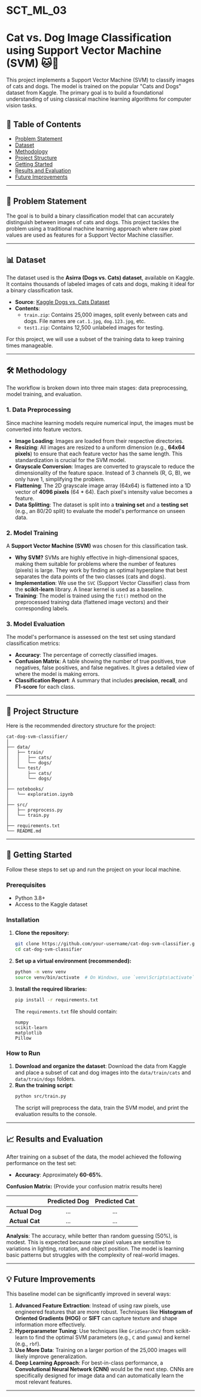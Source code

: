 # SCT_ML_03

# Cat vs. Dog Image Classification using Support Vector Machine (SVM) 🐱🐶

This project implements a Support Vector Machine (SVM) to classify images of cats and dogs. The model is trained on the popular "Cats and Dogs" dataset from Kaggle. The primary goal is to build a foundational understanding of using classical machine learning algorithms for computer vision tasks.

## 📜 Table of Contents

  * [Problem Statement](https://www.google.com/search?q=%23-problem-statement)
  * [Dataset](https://www.google.com/search?q=%23-dataset)
  * [Methodology](https://www.google.com/search?q=%23-methodology)
  * [Project Structure](https://www.google.com/search?q=%23-project-structure)
  * [Getting Started](https://www.google.com/search?q=%23-getting-started)
  * [Results and Evaluation](https://www.google.com/search?q=%23-results-and-evaluation)
  * [Future Improvements](https://www.google.com/search?q=%23-future-improvements)

-----

## 🎯 Problem Statement

The goal is to build a binary classification model that can accurately distinguish between images of cats and dogs. This project tackles the problem using a traditional machine learning approach where raw pixel values are used as features for a Support Vector Machine classifier.

-----

## 📊 Dataset

The dataset used is the **Asirra (Dogs vs. Cats) dataset**, available on Kaggle. It contains thousands of labeled images of cats and dogs, making it ideal for a binary classification task.

  * **Source**: [Kaggle Dogs vs. Cats Dataset](https://www.kaggle.com/c/dogs-vs-cats/data)
  * **Contents**:
      * `train.zip`: Contains 25,000 images, split evenly between cats and dogs. File names are `cat.1.jpg`, `dog.123.jpg`, etc.
      * `test1.zip`: Contains 12,500 unlabeled images for testing.

For this project, we will use a subset of the training data to keep training times manageable.

-----

## 🛠️ Methodology

The workflow is broken down into three main stages: data preprocessing, model training, and evaluation.

### 1\. Data Preprocessing

Since machine learning models require numerical input, the images must be converted into feature vectors.

  * **Image Loading**: Images are loaded from their respective directories.
  * **Resizing**: All images are resized to a uniform dimension (e.g., **64x64 pixels**) to ensure that each feature vector has the same length. This standardization is crucial for the SVM model.
  * **Grayscale Conversion**: Images are converted to grayscale to reduce the dimensionality of the feature space. Instead of 3 channels (R, G, B), we only have 1, simplifying the problem.
  * **Flattening**: The 2D grayscale image array (64x64) is flattened into a 1D vector of **4096 pixels** (64 \* 64). Each pixel's intensity value becomes a feature.
  * **Data Splitting**: The dataset is split into a **training set** and a **testing set** (e.g., an 80/20 split) to evaluate the model's performance on unseen data.

### 2\. Model Training

A **Support Vector Machine (SVM)** was chosen for this classification task.

  * **Why SVM?** SVMs are highly effective in high-dimensional spaces, making them suitable for problems where the number of features (pixels) is large. They work by finding an optimal hyperplane that best separates the data points of the two classes (cats and dogs).
  * **Implementation**: We use the `SVC` (Support Vector Classifier) class from the **scikit-learn** library. A linear kernel is used as a baseline.
  * **Training**: The model is trained using the `fit()` method on the preprocessed training data (flattened image vectors) and their corresponding labels.

### 3\. Model Evaluation

The model's performance is assessed on the test set using standard classification metrics:

  * **Accuracy**: The percentage of correctly classified images.
  * **Confusion Matrix**: A table showing the number of true positives, true negatives, false positives, and false negatives. It gives a detailed view of where the model is making errors.
  * **Classification Report**: A summary that includes **precision**, **recall**, and **F1-score** for each class.

-----

## 📁 Project Structure

Here is the recommended directory structure for the project:

```
cat-dog-svm-classifier/
│
├── data/
│   ├── train/
│   │   ├── cats/
│   │   └── dogs/
│   └── test/
│       ├── cats/
│       └── dogs/
│
├── notebooks/
│   └── exploration.ipynb
│
├── src/
│   ├── preprocess.py
│   └── train.py
│
├── requirements.txt
└── README.md
```

-----

## 🚀 Getting Started

Follow these steps to set up and run the project on your local machine.

### Prerequisites

  * Python 3.8+
  * Access to the Kaggle dataset

### Installation

1.  **Clone the repository:**

    ```bash
    git clone https://github.com/your-username/cat-dog-svm-classifier.git
    cd cat-dog-svm-classifier
    ```

2.  **Set up a virtual environment (recommended):**

    ```bash
    python -m venv venv
    source venv/bin/activate  # On Windows, use `venv\Scripts\activate`
    ```

3.  **Install the required libraries:**

    ```bash
    pip install -r requirements.txt
    ```

    The `requirements.txt` file should contain:

    ```
    numpy
    scikit-learn
    matplotlib
    Pillow
    ```

### How to Run

1.  **Download and organize the dataset**: Download the data from Kaggle and place a subset of cat and dog images into the `data/train/cats` and `data/train/dogs` folders.
2.  **Run the training script**:
    ```bash
    python src/train.py
    ```
    The script will preprocess the data, train the SVM model, and print the evaluation results to the console.

-----

## 📈 Results and Evaluation

After training on a subset of the data, the model achieved the following performance on the test set:

  * **Accuracy**: Approximately **60-65%**.

**Confusion Matrix:**
(Provide your confusion matrix results here)

|                | Predicted Dog | Predicted Cat |
| :------------- | :-----------: | :-----------: |
| **Actual Dog** |      ...      |      ...      |
| **Actual Cat** |      ...      |      ...      |

**Analysis**:
The accuracy, while better than random guessing (50%), is modest. This is expected because raw pixel values are sensitive to variations in lighting, rotation, and object position. The model is learning basic patterns but struggles with the complexity of real-world images.

-----

## 💡 Future Improvements

This baseline model can be significantly improved in several ways:

1.  **Advanced Feature Extraction**: Instead of using raw pixels, use engineered features that are more robust. Techniques like **Histogram of Oriented Gradients (HOG)** or **SIFT** can capture texture and shape information more effectively.
2.  **Hyperparameter Tuning**: Use techniques like `GridSearchCV` from scikit-learn to find the optimal SVM parameters (e.g., `C` and `gamma`) and kernel (e.g., `rbf`).
3.  **Use More Data**: Training on a larger portion of the 25,000 images will likely improve generalization.
4.  **Deep Learning Approach**: For best-in-class performance, a **Convolutional Neural Network (CNN)** would be the next step. CNNs are specifically designed for image data and can automatically learn the most relevant features.

-----